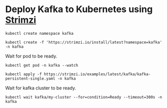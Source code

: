 # Deploy Kafka to Kubernetes using [Strimzi](https://strimzi.io)
```
kubectl create namespace kafka
```
```
kubectl create -f 'https://strimzi.io/install/latest?namespace=kafka' -n kafka
```

Wait for pod to be ready.
```
kubectl get pod -n kafka --watch
```
```
kubectl apply -f https://strimzi.io/examples/latest/kafka/kafka-persistent-single.yaml -n kafka
```

Wait for kafka cluster to be ready.
```
kubectl wait kafka/my-cluster --for=condition=Ready --timeout=300s -n kafka
```